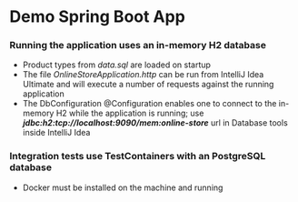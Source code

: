 # Demo Spring Boot App

### Running the application uses an in-memory H2 database

* Product types from _data.sql_ are loaded on startup
* The file _OnlineStoreApplication.http_ can be run from IntelliJ Idea Ultimate and will execute a number of requests against the running application
* The DbConfiguration @Configuration enables one to connect to the in-memory H2 while the application is running; use _**jdbc:h2:tcp://localhost:9090/mem:online-store**_ url in Database tools inside IntelliJ Idea

### Integration tests use TestContainers with an PostgreSQL database

* Docker must be installed on the machine and running



